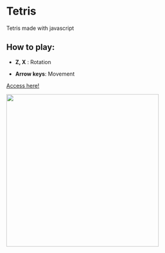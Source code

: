 # Tetris 
Tetris made with javascript

## How to play:

* **Z, X** : Rotation

* **Arrow keys**: Movement

[Access here!](https://marcosgts.github.io/Tetris/)

<a href="https://marcosgts.github.io/Tetris/">
<img src="https://user-images.githubusercontent.com/55096707/203657841-0218ea8c-632e-4b11-8626-03e2c4fba18a.png" height="400px">
</a>


